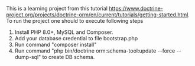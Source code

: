 This is a learning project from this tutorial https://www.doctrine-project.org/projects/doctrine-orm/en/current/tutorials/getting-started.html.
To run the project one should to execute following steps
1) Install PHP 8.0+, MySQL and Composer.
2) Add your database credential to file bootstrap.php
3) Run command "composer install"
4) Run command "php bin/doctrine orm:schema-tool:update --force --dump-sql" to create DB schema.
